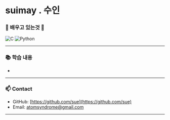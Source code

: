 # suimay . 수인

### 💜 배우고 있는것 💜

![C](https://img.shields.io/badge/C-00599C?style=for-the-badge&logo=c&logoColor=white)
![Python](https://img.shields.io/badge/Python-3776AB?style=for-the-badge&logo=python&logoColor=white)

---

### 📚 학습 내용  
-

---

### 📫 Contact  
- GitHub: [https://github.com/sue](https://github.com/sue)  
- Email: atomsyndrome@gmail.com 

---


